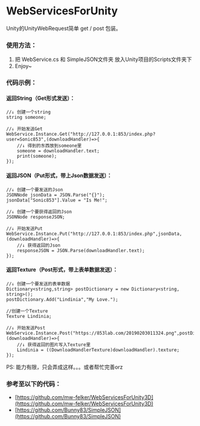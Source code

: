 # WebServicesForUnity
Unity的UnityWebRequest简单 get / post 包装。
### 使用方法：
1. 把 WebService.cs 和 SimpleJSON文件夹 放入Unity项目的Scripts文件夹下
2. Enjoy~
### 代码示例：
#### 返回String（Get形式发送）：
```
//↓ 创建一个string
string someone;

//↓ 开始发送Get
WebService.Instance.Get("http://127.0.0.1:853/index.php?user=Sonic853",(downloadHandler)=>{
    //↓ 得到的东西放到someone里
    someone = downloadHandler.text;
    print(someone);
});
```
#### 返回JSON（Put形式，带上Json数据发送）：
```
//↓ 创建一个要发送的Json
JSONNode jsonData = JSON.Parse("{}");
jsonData["Sonic853"].Value = "Is Me!";

//↓ 创建一个要获得返回的Json
JSONNode responseJSON;

//↓ 开始发送Put
WebService.Instance.Put("http://127.0.0.1:853/index.php",jsonData,(downloadHandler)=>{
    //↓ 获得返回的Json
    responseJSON = JSON.Parse(downloadHandler.text);
});
```
#### 返回Texture（Post形式，带上表单数据发送）：
```
//↓ 创建一个要发送的表单数据
Dictionary<string,string> postDictionary = new Dictionary<string, string>();
postDictionary.Add("Lindinia","My Love.");

//创建一个Texture
Texture Lindinia;

//↓ 开始发送Post
WebService.Instance.Post("https://853lab.com/20190203011324.png",postDictionary,(downloadHandler)=>{
    //↓ 获得返回的图片写入Texture里
    Lindinia = ((DownloadHandlerTexture)downloadHandler).texture;
});
```
PS: 能力有限，只会弄成这样。。。或者帮忙完善orz
### 参考至以下的代码：
* [https://github.com/mw-felker/WebServicesForUnity3D](https://github.com/mw-felker/WebServicesForUnity3D)
* [https://github.com/Bunny83/SimpleJSON](https://github.com/Bunny83/SimpleJSON)